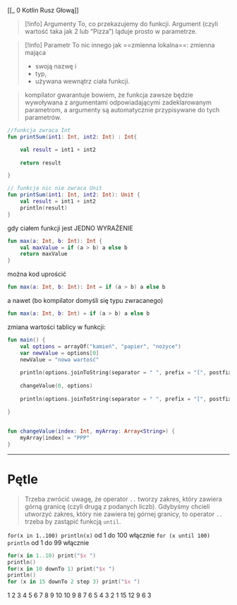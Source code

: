 [[_ 0 Kotlin Rusz Głową]]


>[!info] Argumenty 
>To, co przekazujemy do funkcji. 
>Argument (czyli wartość taka jak 2 lub ”Pizza”) ląduje prosto w parametrze. 
>


>[!info] Parametr 
>To nic innego jak ==zmienna lokalna==: 
>zmienna mająca 
>	- swoją nazwę i 
>	- typ, 
>	- używana wewnątrz ciała funkcji.


> kompilator gwarantuje bowiem, że funkcja zawsze będzie wywoływana z argumentami odpowiadającymi zadeklarowanym parametrom, a argumenty są automatycznie przypisywane do tych parametrów.

```kotlin
//funkcja zwraca Int
fun printSum(int1: Int, int2: Int) : Int{

	val result = int1 + int2 
	
	return result

}

// funkcja nic nie zwraca Unit
fun printSum(int1: Int, int2: Int): Unit {
	val result = int1 + int2 
	println(result)
}


```

gdy ciałem funkcji jest JEDNO WYRAŻENIE
```kotlin
fun max(a: Int, b: Int): Int {
	val maxValue = if (a > b) a else b
	return maxValue 
}
```
można kod uprościć
```kotlin
fun max(a: Int, b: Int): Int = if (a > b) a else b
```
a nawet (bo kompilator domyśli się typu zwracanego)
```kotlin
fun max(a: Int, b: Int) = if (a > b) a else b
```


zmiana wartości tablicy w funkcji:
```kotlin
fun main() {  
    val options = arrayOf("kamień", "papier", "nożyce")  
    var newValue = options[0]  
    newValue = "nowa wartość"  
  
    println(options.joinToString(separator = " ", prefix = "[", postfix = "]")) //nie zmienia wartości [kamień papier nożyce]  
    
    changeValue(0, options)  
    
    println(options.joinToString(separator = " ", prefix = "[", postfix = "]"))  // zmienia wartość [PPP papier nożyce]

}  
  
  
fun changeValue(index: Int, myArray: Array<String>) {  
    myArray[index] = "PPP"  
}
```

---
# Pętle

>Trzeba zwrócić uwagę, że operator `..` tworzy zakres, który zawiera górną granicę (czyli drugą z podanych liczb). 
>Gdybyśmy chcieli utworzyć zakres, który nie zawiera tej górnej granicy, to operator `..` trzeba by zastąpić funkcją `until`. 

`for(x in 1..100) println(x)` od 1 do 100 włącznie
`for (x until 100) println` od 1 do 99 włącznie


```kotlin
for(x in 1..10) print("$x ")  
println()  
for(x in 10 downTo 1) print("$x ")  
println()  
for (x in 15 downTo 2 step 3) print("$x ")
```
 1 2 3 4 5 6 7 8 9 10 
10 9 8 7 6 5 4 3 2 1 
15 12 9 6 3 



